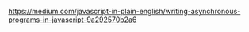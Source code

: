 https://medium.com/javascript-in-plain-english/writing-asynchronous-programs-in-javascript-9a292570b2a6
